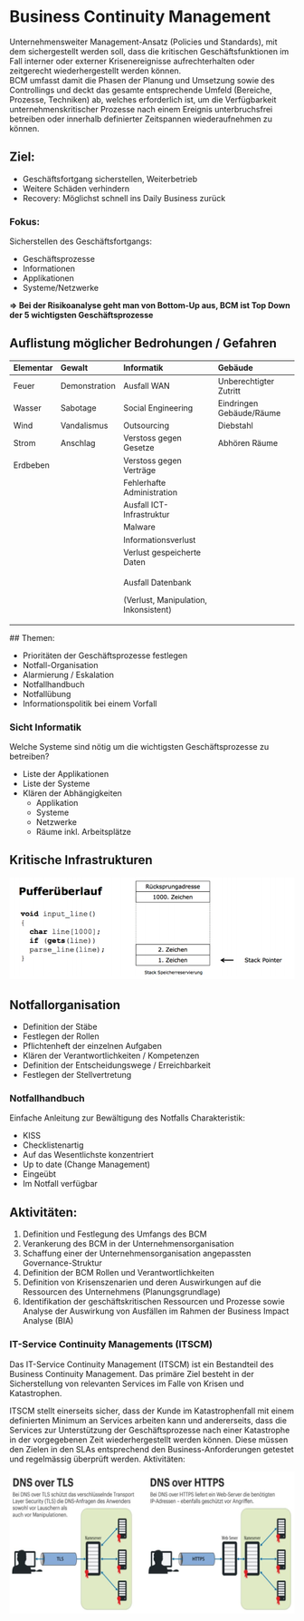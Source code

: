 # Business Continuity Management

Unternehmensweiter Management-Ansatz \(Policies und Standards\), mit dem sichergestellt werden soll, dass die kritischen Geschäftsfunktionen im Fall interner oder externer Krisenereignisse aufrechterhalten oder zeitgerecht wiederhergestellt werden können.   
BCM umfasst damit die Phasen der Planung und Umsetzung sowie des Controllings und deckt das gesamte entsprechende Umfeld \(Bereiche, Prozesse, Techniken\) ab, welches erforderlich ist, um die Verfügbarkeit unternehmenskritischer Prozesse nach einem Ereignis unterbruchsfrei betreiben oder innerhalb definierter Zeitspannen wiederaufnehmen zu können. 

## Ziel:

* Geschäftsfortgang sicherstellen, Weiterbetrieb
* Weitere Schäden verhindern
* Recovery: Möglichst schnell ins Daily Business zurück

### Fokus:

Sicherstellen des Geschäftsfortgangs:

* Geschäftsprozesse
* Informationen
* Applikationen
* Systeme/Netzwerke

**=&gt;  Bei der Risikoanalyse geht man von Bottom-Up aus,  BCM ist Top Down der 5 wichtigsten Geschäftsprozesse**

## Auflistung möglicher Bedrohungen / Gefahren

<table>
  <thead>
    <tr>
      <th style="text-align:left">Elementar</th>
      <th style="text-align:left">Gewalt</th>
      <th style="text-align:left">Informatik</th>
      <th style="text-align:left">Geb&#xE4;ude</th>
    </tr>
  </thead>
  <tbody>
    <tr>
      <td style="text-align:left">Feuer</td>
      <td style="text-align:left">Demonstration</td>
      <td style="text-align:left">Ausfall WAN</td>
      <td style="text-align:left">Unberechtigter Zutritt</td>
    </tr>
    <tr>
      <td style="text-align:left">Wasser</td>
      <td style="text-align:left">Sabotage</td>
      <td style="text-align:left">Social Engineering</td>
      <td style="text-align:left">Eindringen Geb&#xE4;ude/R&#xE4;ume</td>
    </tr>
    <tr>
      <td style="text-align:left">Wind</td>
      <td style="text-align:left">Vandalismus</td>
      <td style="text-align:left">Outsourcing</td>
      <td style="text-align:left">Diebstahl</td>
    </tr>
    <tr>
      <td style="text-align:left">Strom</td>
      <td style="text-align:left">Anschlag</td>
      <td style="text-align:left">Verstoss gegen Gesetze</td>
      <td style="text-align:left">Abh&#xF6;ren R&#xE4;ume</td>
    </tr>
    <tr>
      <td style="text-align:left">Erdbeben</td>
      <td style="text-align:left"></td>
      <td style="text-align:left">Verstoss gegen Vertr&#xE4;ge</td>
      <td style="text-align:left"></td>
    </tr>
    <tr>
      <td style="text-align:left"></td>
      <td style="text-align:left"></td>
      <td style="text-align:left">Fehlerhafte Administration</td>
      <td style="text-align:left"></td>
    </tr>
    <tr>
      <td style="text-align:left"></td>
      <td style="text-align:left"></td>
      <td style="text-align:left">Ausfall ICT-Infrastruktur</td>
      <td style="text-align:left"></td>
    </tr>
    <tr>
      <td style="text-align:left"></td>
      <td style="text-align:left"></td>
      <td style="text-align:left">Malware</td>
      <td style="text-align:left"></td>
    </tr>
    <tr>
      <td style="text-align:left"></td>
      <td style="text-align:left"></td>
      <td style="text-align:left">Informationsverlust</td>
      <td style="text-align:left"></td>
    </tr>
    <tr>
      <td style="text-align:left"></td>
      <td style="text-align:left"></td>
      <td style="text-align:left">Verlust gespeicherte Daten</td>
      <td style="text-align:left"></td>
    </tr>
    <tr>
      <td style="text-align:left"></td>
      <td style="text-align:left"></td>
      <td style="text-align:left">
        <p>Ausfall Datenbank</p>
        <p>(Verlust, Manipulation, Inkonsistent)</p>
      </td>
      <td style="text-align:left"></td>
    </tr>
  </tbody>
</table>## Themen:

* Prioritäten der Geschäftsprozesse festlegen
* Notfall-Organisation
* Alarmierung / Eskalation 
* Notfallhandbuch
* Notfallübung
* Informationspolitik bei einem Vorfall

### Sicht Informatik

Welche Systeme sind nötig um die wichtigsten Geschäftsprozesse zu betreiben?

* Liste der Applikationen
* Liste der Systeme
* Klären der Abhängigkeiten
  * Applikation
  * Systeme
  * Netzwerke
  * Räume inkl. Arbeitsplätze

## Kritische Infrastrukturen

![](../.gitbook/assets/image%20%2870%29.png)

## Notfallorganisation

* Definition der Stäbe
* Festlegen der Rollen
* Pflichtenheft der einzelnen Aufgaben
* Klären der Verantwortlichkeiten / Kompetenzen
* Definition der Entscheidungswege / Erreichbarkeit
* Festlegen der Stellvertretung

### Notfallhandbuch

Einfache Anleitung zur Bewältigung des Notfalls Charakteristik:

* KISS
* Checklistenartig
* Auf das Wesentlichste konzentriert
* Up to date \(Change Management\)
* Eingeübt
* Im Notfall verfügbar

## Aktivitäten: 

1. Definition und Festlegung des Umfangs des BCM 
2. Verankerung des BCM in der Unternehmensorganisation
3. Schaffung einer der Unternehmensorganisation angepassten Governance-Struktur
4. Definition der BCM Rollen und Verantwortlichkeiten
5. Definition von Krisenszenarien und deren Auswirkungen auf die Ressourcen des Unternehmens \(Planungsgrundlage\)
6. Identifikation der geschäftskritischen Ressourcen und Prozesse sowie Analyse der Auswirkung von Ausfällen im Rahmen der Business Impact Analyse \(BIA\) 

### IT-Service Continuity Managements \(ITSCM\)

Das IT-Service Continuity Management \(ITSCM\) ist ein Bestandteil des Business Continuity Management. Das primäre Ziel besteht in der Sicherstellung von relevanten Services im Falle von Krisen und Katastrophen. 

ITSCM stellt einerseits sicher, dass der Kunde im Katastrophenfall mit einem definierten Minimum an Services arbeiten kann und andererseits, dass die Services zur Unterstützung der Geschäftsprozesse nach einer Katastrophe in der vorgegebenen Zeit wiederhergestellt werden können. Diese müssen den Zielen in den SLAs entsprechend den Business-Anforderungen getestet und regelmässig überprüft werden. Aktivitäten:



![](../.gitbook/assets/image%20%2833%29.png)


